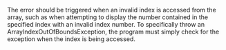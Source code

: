 The error should be triggered when an invalid index is accessed from the array, such as when attempting to display the number contained in the specified index with an invalid index number. To specifically throw an ArrayIndexOutOfBoundsException, the program must simply check for the exception when the index is being accessed.